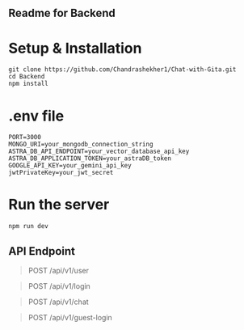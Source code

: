 ## Readme for Backend

# Setup & Installation

```
git clone https://github.com/Chandrashekher1/Chat-with-Gita.git
cd Backend
npm install

```

# .env file

```
PORT=3000
MONGO_URI=your_mongodb_connection_string
ASTRA_DB_API_ENDPOINT=your_vector_database_api_key
ASTRA_DB_APPLICATION_TOKEN=your_astraDB_token
GOOGLE_API_KEY=your_gemini_api_key
jwtPrivateKey=your_jwt_secret
```
# Run the server
```
npm run dev
```

## API Endpoint

> POST /api/v1/user

> POST /api/v1/login

> POST /api/v1/chat

> POST /api/v1/guest-login



